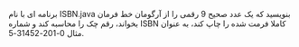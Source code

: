 برنامه ای با نام ISBN.java بنویسید که یک عدد صحیح 9 رقمی را از آرگومان خط فرمان بخواند، رقم چک را محاسبه کند و شماره ISBN کاملا فرمت شده را چاپ کند، به عنوان مثال 0-201-31452-5.
